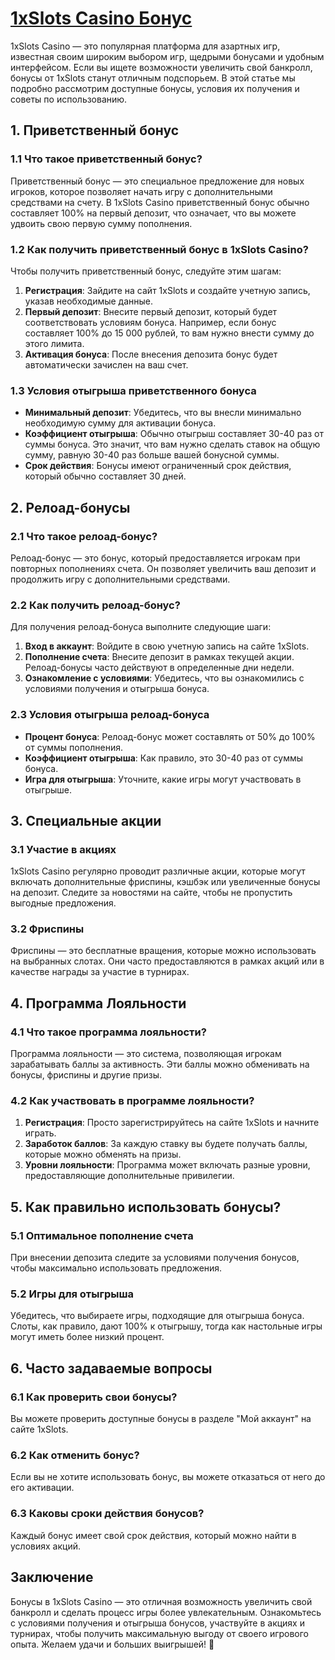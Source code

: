 # [1xSlots Casino Бонус](https://brandplay.link/J2ZbqMPZ)

1xSlots Casino — это популярная платформа для азартных игр, известная своим широким выбором игр, щедрыми бонусами и удобным интерфейсом. Если вы ищете возможности увеличить свой банкролл, бонусы от 1xSlots станут отличным подспорьем. В этой статье мы подробно рассмотрим доступные бонусы, условия их получения и советы по использованию.

## 1. Приветственный бонус

### 1.1 Что такое приветственный бонус?

Приветственный бонус — это специальное предложение для новых игроков, которое позволяет начать игру с дополнительными средствами на счету. В 1xSlots Casino приветственный бонус обычно составляет 100% на первый депозит, что означает, что вы можете удвоить свою первую сумму пополнения.

### 1.2 Как получить приветственный бонус в 1xSlots Casino?

Чтобы получить приветственный бонус, следуйте этим шагам:

1. **Регистрация**: Зайдите на сайт 1xSlots и создайте учетную запись, указав необходимые данные.
2. **Первый депозит**: Внесите первый депозит, который будет соответствовать условиям бонуса. Например, если бонус составляет 100% до 15 000 рублей, то вам нужно внести сумму до этого лимита.
3. **Активация бонуса**: После внесения депозита бонус будет автоматически зачислен на ваш счет.

### 1.3 Условия отыгрыша приветственного бонуса

* **Минимальный депозит**: Убедитесь, что вы внесли минимально необходимую сумму для активации бонуса.
* **Коэффициент отыгрыша**: Обычно отыгрыш составляет 30-40 раз от суммы бонуса. Это значит, что вам нужно сделать ставок на общую сумму, равную 30-40 раз больше вашей бонусной суммы.
* **Срок действия**: Бонусы имеют ограниченный срок действия, который обычно составляет 30 дней.

## 2. Релоад-бонусы

### 2.1 Что такое релоад-бонус?

Релоад-бонус — это бонус, который предоставляется игрокам при повторных пополнениях счета. Он позволяет увеличить ваш депозит и продолжить игру с дополнительными средствами.

### 2.2 Как получить релоад-бонус?

Для получения релоад-бонуса выполните следующие шаги:

1. **Вход в аккаунт**: Войдите в свою учетную запись на сайте 1xSlots.
2. **Пополнение счета**: Внесите депозит в рамках текущей акции. Релоад-бонусы часто действуют в определенные дни недели.
3. **Ознакомление с условиями**: Убедитесь, что вы ознакомились с условиями получения и отыгрыша бонуса.

### 2.3 Условия отыгрыша релоад-бонуса

* **Процент бонуса**: Релоад-бонус может составлять от 50% до 100% от суммы пополнения.
* **Коэффициент отыгрыша**: Как правило, это 30-40 раз от суммы бонуса.
* **Игра для отыгрыша**: Уточните, какие игры могут участвовать в отыгрыше.

## 3. Специальные акции

### 3.1 Участие в акциях

1xSlots Casino регулярно проводит различные акции, которые могут включать дополнительные фриспины, кэшбэк или увеличенные бонусы на депозит. Следите за новостями на сайте, чтобы не пропустить выгодные предложения.

### 3.2 Фриспины

Фриспины — это бесплатные вращения, которые можно использовать на выбранных слотах. Они часто предоставляются в рамках акций или в качестве награды за участие в турнирах.

## 4. Программа Лояльности

### 4.1 Что такое программа лояльности?

Программа лояльности — это система, позволяющая игрокам зарабатывать баллы за активность. Эти баллы можно обменивать на бонусы, фриспины и другие призы.

### 4.2 Как участвовать в программе лояльности?

1. **Регистрация**: Просто зарегистрируйтесь на сайте 1xSlots и начните играть.
2. **Заработок баллов**: За каждую ставку вы будете получать баллы, которые можно обменять на призы.
3. **Уровни лояльности**: Программа может включать разные уровни, предоставляющие дополнительные привилегии.

## 5. Как правильно использовать бонусы?

### 5.1 Оптимальное пополнение счета

При внесении депозита следите за условиями получения бонусов, чтобы максимально использовать предложения.

### 5.2 Игры для отыгрыша

Убедитесь, что выбираете игры, подходящие для отыгрыша бонуса. Слоты, как правило, дают 100% к отыгрышу, тогда как настольные игры могут иметь более низкий процент.

## 6. Часто задаваемые вопросы

### 6.1 Как проверить свои бонусы?

Вы можете проверить доступные бонусы в разделе "Мой аккаунт" на сайте 1xSlots.

### 6.2 Как отменить бонус?

Если вы не хотите использовать бонус, вы можете отказаться от него до его активации.

### 6.3 Каковы сроки действия бонусов?

Каждый бонус имеет свой срок действия, который можно найти в условиях акций.

## Заключение

Бонусы в 1xSlots Casino — это отличная возможность увеличить свой банкролл и сделать процесс игры более увлекательным. Ознакомьтесь с условиями получения и отыгрыша бонусов, участвуйте в акциях и турнирах, чтобы получить максимальную выгоду от своего игрового опыта. Желаем удачи и больших выигрышей! 🎊
